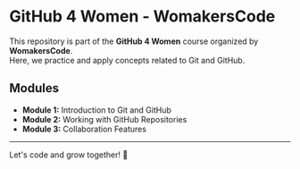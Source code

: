 # GitHub 4 Women - WomakersCode

This repository is part of the **GitHub 4 Women** course organized by **WomakersCode**.  
Here, we practice and apply concepts related to Git and GitHub.

## Modules

- **Module 1:** Introduction to Git and GitHub
- **Module 2:** Working with GitHub Repositories
- **Module 3:** Collaboration Features

---

Let's code and grow together! 🚀
